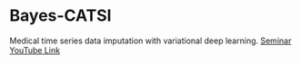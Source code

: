 # Bayes-CATSI
Medical time series data imputation with variational deep learning.
[Seminar YouTube Link](https://youtu.be/roWfvmFN9Qc)

